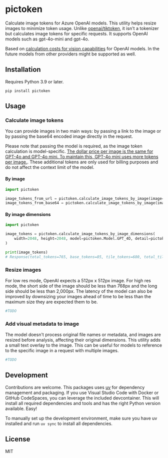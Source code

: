 # pictoken
Calculate image tokens for Azure OpenAI models. This utility helps resize images to minimize token usage. Unlike [openai/tiktoken](https://github.com/openai/tiktoken), it isn't a tokenizer but calculates image tokens for specific requests. It supports OpenAI models such as gpt-4o-mini and gpt-4o.

Based on [calculation costs for vision capabilities](https://platform.openai.com/docs/guides/vision/calculating-costs) for OpenAI models. In the future models from other providers might be supported as well.

## Installation

Requires Python 3.9 or later.

```
pip install pictoken
```

## Usage

### Calculate image tokens

You can provide images in two main ways: by passing a link to the image or by passing the base64 encoded image directly in the request.

Please note that passing the model is required, as the image token calculation is model-specific. [The dollar price per image is the same for GPT-4o and GPT-4o mini. To maintain this, GPT-4o mini uses more tokens per image.](https://x.com/romainhuet/status/1814054938986885550?t=AMFK4svMvCluYqAXUqRDMQ&s=19). These additional tokens are only used for billing purposes and do not affect the context limit of the model.

#### By image
```python
import pictoken

image_tokens_from_url = pictoken.calculate_image_tokens_by_image(image="http://", model="gpt-4o-mini")
image_tokens_from_base64 = pictoken.calculate_image_tokens_by_image(image="data:image/png;base64,...", model="gpt-4o-mini")
```

#### By image dimensions

```python
import pictoken

image_tokens = pictoken.calculate_image_tokens_by_image_dimensions(
    width=2048, height=2048, model=pictoken.Model.GPT_4O, detail=pictoken.ImageDetail.HIGH
)

print(image_tokens)
# Response(total_tokens=765, base_tokens=85, tile_tokens=680, total_tiles=4, width_tiles=2, height_tiles=2, resized=ResizedImage(width=768, height=768))
```

### Resize images

For low res mode, OpenAI expects a 512px x 512px image. For high res mode, the short side of the image should be less than 768px and the long side should be less than 2,000px. The latency of the model can also be improved by downsizing your images ahead of time to be less than the maximum size they are expected them to be.

```python
#TODO
```

### Add visual metadata to image

The model doesn't process original file names or metadata, and images are resized before analysis, affecting their original dimensions. This utility adds a small text overlay to the image. This can be useful for models to reference to the specific image in a request with multiple images.

```python
#TODO
```

## Development

Contributions are welcome. This packages uses [uv](https://docs.astral.sh/uv/getting-started/installation/) for dependency management and packaging. If you use Visual Studio Code with Docker or GitHub CodeSpaces, you can leverage the included devcontainer. This will install all required dependencies and tools and has the right Python version available. Easy!

To manually set up the development environment, make sure you have uv installed and run `uv sync` to install all dependencies.

## License

MIT
